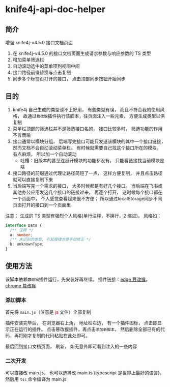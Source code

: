 # knife4j-api-doc-helper

## 简介

增强 knife4j-v4.5.0 接口文档页面

1. 在 knife4j-v4.5.0 的接口文档页面生成请求参数与响应参数的 TS 类型
2. 增加菜单筛选栏
3. 自动滚动选中的菜单项到视图中间
4. 接口路径前缀替换与点击复制
5. 同步多个标签页打开的接口， 点击顶部同步按钮开始同步

## 目的

1. knife4j 自己生成的类型谈不上好用， 有些类型有误， 而且不符合我的使用风格， 故通过`篡改猴`插件执行该脚本，往页面注入一些元素， 方便生成类型以供复制
2. 菜单栏顶部的筛选栏并不是筛选接口名的， 接口比较多时， 筛选功能的作用不言而喻
3. 接口通常以模块分组， 后端写完接口可能只发送该模块的其中一个接口链接， 然而文档不会自动滚动菜单栏， 有时候就需要自己找这个接口所在的模块， 有点麻烦， 所以加一个自动滚动
   - 吐槽：旧版本的甚至连展开模块的功能都没有， 只能看链接找当前模块是啥
4. 接口路径的前缀通过代理让路径简短了一点， 这样方便复制， 并且点击路径就可以直接复制下来
5. 当后端写完一个需求的接口， 大多时候都是有好几个接口。 当后端在飞书或其他办公应用发这几个接口的链接过来， 再逐个打开， 这时候每个接口都在一个页面中， 个人感觉查看起来很不方便； 所以通过localStorage同步不同页面打开的接口到一个页面里

注意： 生成的 TS 类型有强烈个人风格(单行注释，不换行，2 缩进)， 风格如：

```typescript
interface Data {
  /** 注释 */
  a: number;
  /** 未识别的类型, 引起报错方便手动修正 */
  b: unknownType;
}
```

## 使用方法

该脚本依赖`篡改猴`插件运行，先安装好再继续。 插件链接：[edge 篡改猴](https://microsoftedge.microsoft.com/addons/detail/%E7%AF%A1%E6%94%B9%E7%8C%B4/iikmkjmpaadaobahmlepeloendndfphd?hl=zh-CN)，[chrome 篡改猴](https://chromewebstore.google.com/detail/%E7%AF%A1%E6%94%B9%E7%8C%B4/dhdgffkkebhmkfjojejmpbldmpobfkfo?hl=zh-CN&utm_source=ext_sidebar)

### 添加脚本

首先将 `main.js`（注意是 <span style="color: red">js</span> 文件）全部复制

插件安装完毕后， 在浏览器右上角， 地址栏右边， 有一个插件图标， 点击即显示正在运行的插件。 点击篡改猴插件，再点击`添加新脚本`，
然后删除全部已有的代码，再将刚才复制的代码粘贴在此处即可。

最后回到接口文档页面， 刷新， 如无意外即可看到注入的一些内容

### 二次开发
可以直接改 main.js， 也可以选择改 main.ts ~~(typescript 是世界上最好的语言)~~， 然后用 `tsc` 命令编译为 main.js
